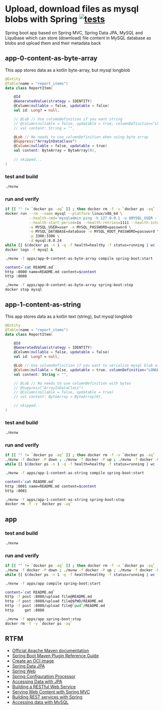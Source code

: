 # Upload, download files as mysql blobs with Spring [![tests](https://github.com/daggerok/spring-mvc-upload-download-files-as-mysql-blobs/actions/workflows/tests.yml/badge.svg)](https://github.com/daggerok/spring-mvc-upload-download-files-as-mysql-blobs/actions/workflows/tests.yml)
Spring boot app based on Spring MVC, Spring Data JPA, MySQL and Liquibase which can store (download) file content in MySQL database as
blobs and upload them and their metadata back 

## app-0-content-as-byte-array
This app stores data as a kotlin byte-array, but mysql longblob

```kotlin
@Entity
@Table(name = "report_items")
data class ReportItem(

    @Id
    @GeneratedValue(strategy = IDENTITY)
    @Column(nullable = false, updatable = false)
    val id: Long? = null,

    // @Lob // Use columnDefinition if you want string
    // @Column(nullable = false, updatable = true, columnDefinition="LONGBLOB NOT NULL")
    // val content: String = "",

    @Lob // No needs to use columnDefinition when using byte array
    @Suppress("ArrayInDataClass")
    @Column(nullable = false, updatable = true)
    val content: ByteArray = ByteArray(0),
    
    // skipped...
)
```

### test and build

```bash
./mvnw
```

### run and verify

```bash
if [[ "" != `docker ps -aq` ]] ; then docker rm -f -v `docker ps -aq` ; fi
docker run --rm --name mysql --platform linux/x86_64 \
           --health-cmd='mysqladmin ping -h 127.0.0.1 -u $MYSQL_USER --password=$MYSQL_PASSWORD || exit 1' \
           --health-start-period=1s --health-retries=1111 --health-interval=1s --health-timeout=5s \
           -e MYSQL_USER=user -e MYSQL_PASSWORD=password \
           -e MYSQL_DATABASE=database -e MYSQL_ROOT_PASSWORD=password \
           -p 3306:3306 \
           -d mysql:8.0.24
while [[ $(docker ps -n 1 -q -f health=healthy -f status=running | wc -l) -lt 1 ]] ; do sleep 3 ; echo -n '.' ; done ; sleep 15; echo 'MySQL is ready.'
docker logs -f mysql &

./mvnw -f apps/app-0-content-as-byte-array compile spring-boot:start

content=`cat README.md`
http :8000 name=README.md content=$content
http :8000

./mvnw -f apps/app-0-content-as-byte-array spring-boot:stop
docker stop mysql
```

## app-1-content-as-string
This app stores data as a kotlin text (string), but mysql longblob

```kotlin
@Entity
@Table(name = "report_items")
data class ReportItem(

    @Id
    @GeneratedValue(strategy = IDENTITY)
    @Column(nullable = false, updatable = false)
    val id: Long? = null,

    @Lob // Use columnDefinition if you want to serialize mysql blob as kotlin string
    @Column(nullable = false, updatable = true, columnDefinition="LONGBLOB NOT NULL")
    val content: String = "",

    // @Lob // No needs to use columnDefinition with bytes
    // @Suppress("ArrayInDataClass")
    // @Column(nullable = false, updatable = true)
    // val content: ByteArray = ByteArray(0),

    // skipped..
)
```

### test and build

```bash
./mvnw
```

### run and verify

```bash
if [[ "" != `docker ps -aq` ]] ; then docker rm -f -v `docker ps -aq` ; fi
./mvnw -f docker -P down ; ./mvnw -f docker -P up ; ./mvnw -f docker -P logs &
while [[ $(docker ps -n 1 -q -f health=healthy -f status=running | wc -l) -lt 1 ]] ; do sleep 3 ; echo -n '.' ; done ; sleep 15; echo 'MySQL is ready.'

./mvnw -f apps/app-1-content-as-string compile spring-boot:start

content=`cat README.md`
http :8001 name=README.md content=$content
http :8001

./mvnw -f apps/app-1-content-as-string spring-boot:stop
docker rm -f -v `docker ps -aq`
```

## app

### test and build

```bash
./mvnw
```

### run and verify

```bash
if [[ "" != `docker ps -aq` ]] ; then docker rm -f -v `docker ps -aq` ; fi
./mvnw -f docker -P down ; ./mvnw -f docker -P up ; ./mvnw -f docker -P logs &
while [[ $(docker ps -n 1 -q -f health=healthy -f status=running | wc -l) -lt 1 ]] ; do sleep 3 ; echo -n '.' ; done ; sleep 15; echo 'MySQL is ready.'

./mvnw -f apps/app compile spring-boot:start

content=`cat README.md`
http -f post :8080/upload file@README.md
http -f post :8080/upload file@$PWD/README.md
http -f post :8080/upload file@`pwd`/README.md
http     get :8080

./mvnw -f apps/app spring-boot:stop
docker rm -f -v `docker ps -aq`
```

## RTFM
* [Official Apache Maven documentation](https://maven.apache.org/guides/index.html)
* [Spring Boot Maven Plugin Reference Guide](https://docs.spring.io/spring-boot/docs/2.6.6/maven-plugin/reference/html/)
* [Create an OCI image](https://docs.spring.io/spring-boot/docs/2.6.6/maven-plugin/reference/html/#build-image)
* [Spring Data JPA](https://docs.spring.io/spring-boot/docs/2.6.6/reference/htmlsingle/#boot-features-jpa-and-spring-data)
* [Spring Web](https://docs.spring.io/spring-boot/docs/2.6.6/reference/htmlsingle/#boot-features-developing-web-applications)
* [Spring Configuration Processor](https://docs.spring.io/spring-boot/docs/2.6.6/reference/htmlsingle/#configuration-metadata-annotation-processor)
* [Accessing Data with JPA](https://spring.io/guides/gs/accessing-data-jpa/)
* [Building a RESTful Web Service](https://spring.io/guides/gs/rest-service/)
* [Serving Web Content with Spring MVC](https://spring.io/guides/gs/serving-web-content/)
* [Building REST services with Spring](https://spring.io/guides/tutorials/bookmarks/)
* [Accessing data with MySQL](https://spring.io/guides/gs/accessing-data-mysql/)
